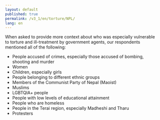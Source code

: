 ```yaml
---
layout: default
published: true
permalink: /v3_1/en/torture/NPL/
lang: en
---
```


When asked to provide more context about who was especially vulnerable to torture and ill-treatment by government agents, our respondents mentioned all of the following:
-	People accused of crimes, especially those accused of bombing, shooting and murder
-	Women
-	Children, especially girls
-	People belonging to different ethnic groups 
-	Members of the Communist Party of Nepal (Maoist) 
-	Muslims
-	LGBTQIA+ people
-	People with low levels of educational attainment
-	People who are homeless
-	People in the Terai region, especially Madheshi and Tharu
-	Protesters


